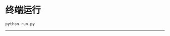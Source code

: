 # 终端运行

```shell
python run.py
```
******************************************************************************************************************************************************************************************************************************************************************************************************************************************************************************************************************************************************************************************************************************************